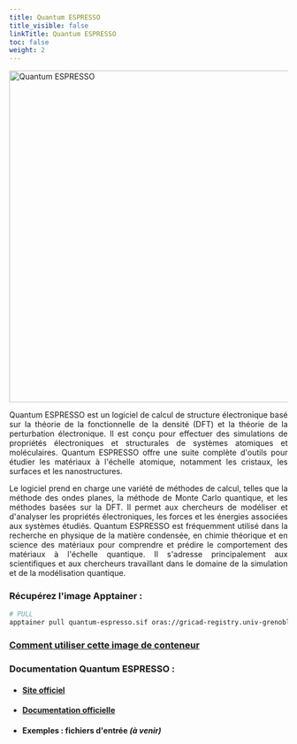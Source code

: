 ```yaml
---
title: Quantum ESPRESSO
title_visible: false
linkTitle: Quantum ESPRESSO
toc: false
weight: 2
---
```




<a href="https://www.quantum-espresso.org/" target="_blank">
    <img alt="Quantum ESPRESSO" class="logo-quantum-espresso" width="600px">
</a>



<div align="justify">

Quantum ESPRESSO est un logiciel de calcul de structure électronique basé sur la théorie de la fonctionnelle de la densité (DFT) et la théorie de la perturbation électronique. Il est conçu pour effectuer des simulations de propriétés électroniques et structurales de systèmes atomiques et moléculaires. Quantum ESPRESSO offre une suite complète d'outils pour étudier les matériaux à l'échelle atomique, notamment les cristaux, les surfaces et les nanostructures.

Le logiciel prend en charge une variété de méthodes de calcul, telles que la méthode des ondes planes, la méthode de Monte Carlo quantique, et les méthodes basées sur la DFT. Il permet aux chercheurs de modéliser et d'analyser les propriétés électroniques, les forces et les énergies associées aux systèmes étudiés. Quantum ESPRESSO est fréquemment utilisé dans la recherche en physique de la matière condensée, en chimie théorique et en science des matériaux pour comprendre et prédire le comportement des matériaux à l'échelle quantique. Il s'adresse principalement aux scientifiques et aux chercheurs travaillant dans le domaine de la simulation et de la modélisation quantique.

</div>

<!-- ### Lien de téléchargement direct : {{< inline-svg src="paperclip" height="32px" width="32px" class="svg-inline-custom" >}} Quantum ESPRESSO _(à venir)_ -->

### Récupérez l'image Apptainer :

```bash
# PULL
apptainer pull quantum-espresso.sif oras://gricad-registry.univ-grenoble-alpes.fr/diamond/apptainer/apptainer-singularity-projects/quantum-espresso.sif:latest
```

### <a href="/documentation/by-container/quantum-espresso">Comment utiliser cette image de conteneur</a>

### Documentation Quantum ESPRESSO :

- #### <a href="https://www.quantum-espresso.org/" target="_blank">Site officiel</a>

- #### <a href="https://www.quantum-espresso.org/documentation/" target="_blank">Documentation officielle</a>

- #### Exemples : fichiers d'entrée _(à venir)_
